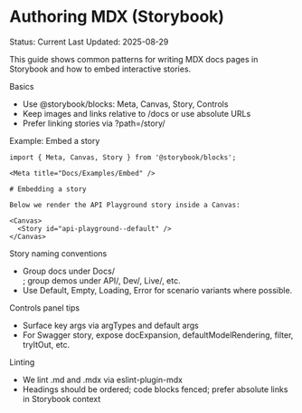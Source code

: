 # Authoring MDX (Storybook)

Status: Current
Last Updated: 2025-08-29

This guide shows common patterns for writing MDX docs pages in Storybook and how to embed interactive stories.

Basics

- Use @storybook/blocks: Meta, Canvas, Story, Controls
- Keep images and links relative to /docs or use absolute URLs
- Prefer linking stories via ?path=/story/<id>

Example: Embed a story

```mdx
import { Meta, Canvas, Story } from '@storybook/blocks';

<Meta title="Docs/Examples/Embed" />

# Embedding a story

Below we render the API Playground story inside a Canvas:

<Canvas>
  <Story id="api-playground--default" />
</Canvas>
```

Story naming conventions

- Group docs under Docs/<Section>; group demos under API/, Dev/, Live/, etc.
- Use Default, Empty, Loading, Error for scenario variants where possible.

Controls panel tips

- Surface key args via argTypes and default args
- For Swagger story, expose docExpansion, defaultModelRendering, filter, tryItOut, etc.

Linting

- We lint .md and .mdx via eslint-plugin-mdx
- Headings should be ordered; code blocks fenced; prefer absolute links in Storybook context
